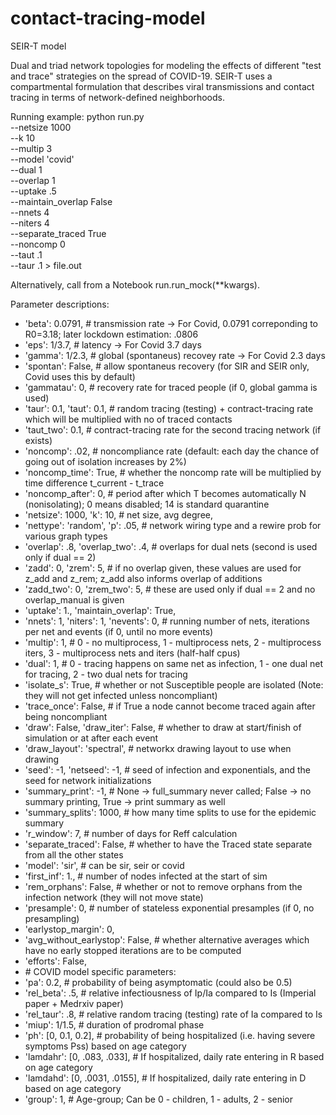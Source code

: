 # contact-tracing-model

SEIR-T model

Dual and triad network topologies for modeling the effects of different "test and trace" strategies on the spread of COVID-19.
SEIR-T uses a compartmental formulation that describes viral transmissions and contact tracing in terms of network-defined neighborhoods.

Running example:
    python run.py \
    --netsize 1000 \
    --k 10 \
    --multip 3 \
    --model 'covid' \
    --dual 1 \
    --overlap 1 \
    --uptake .5 \
    --maintain_overlap False \
    --nnets 4 \
    --niters 4 \
    --separate_traced True \
    --noncomp 0 \
    --taut .1 \
    --taur .1 > file.out

Alternatively, call from a Notebook run.run_mock(**kwargs).

Parameter descriptions:
<ul>
<li>'beta': 0.0791, # transmission rate -> For Covid, 0.0791 correponding to R0=3.18; later lockdown estimation: .0806</li>
<li>    'eps': 1/3.7, # latency -> For Covid 3.7 days</li>
<li>    'gamma': 1/2.3, # global (spontaneus) recovey rate -> For Covid 2.3 days</li>
<li>    'spontan': False, # allow spontaneus recovery (for SIR and SEIR only, Covid uses this by default)</li>
<li>    'gammatau': 0, # recovery rate for traced people (if 0, global gamma is used)</li>
<li>    'taur': 0.1, 'taut': 0.1, # random tracing (testing) + contract-tracing rate which will be multiplied with no of traced contacts</li>
<li>    'taut_two': 0.1, # contract-tracing rate for the second tracing network (if exists)</li>
<li>    'noncomp': .02, # noncompliance rate (default: each day the chance of going out of isolation increases by 2%)</li>
<li>    'noncomp_time': True, # whether the noncomp rate will be multiplied by time difference t_current - t_trace</li>
<li>    'noncomp_after': 0, # period after which T becomes automatically N (nonisolating); 0 means disabled; 14 is standard quarantine</li>
<li>    'netsize': 1000, 'k': 10, # net size, avg degree, </li>
<li>    'nettype': 'random', 'p': .05, # network wiring type and a rewire prob for various graph types</li>
<li>    'overlap': .8, 'overlap_two': .4, # overlaps for dual nets (second is used only if dual == 2)</li>
<li>    'zadd': 0, 'zrem': 5, # if no overlap given, these values are used for z_add and z_rem; z_add also informs overlap of additions</li>
<li>    'zadd_two': 0, 'zrem_two': 5, # these are used only if dual == 2 and no overlap_manual is given</li>
<li>    'uptake': 1., 'maintain_overlap': True, </li>
<li>    'nnets': 1, 'niters': 1, 'nevents': 0, # running number of nets, iterations per net and events (if 0, until no more events)</li>
<li>    'multip': 1, # 0 - no multiprocess, 1 - multiprocess nets, 2 - multiprocess iters, 3 - multiprocess nets and iters (half-half cpus)</li>
<li>    'dual': 1, # 0 - tracing happens on same net as infection, 1 - one dual net for tracing, 2 - two dual nets for tracing</li>
<li>    'isolate_s': True, # whether or not Susceptible people are isolated (Note: they will not get infected unless noncompliant)</li>
<li>    'trace_once': False, # if True a node cannot become traced again after being noncompliant</li>
<li>    'draw': False, 'draw_iter': False, # whether to draw at start/finish of simulation or at after each event</li>
<li>    'draw_layout': 'spectral', # networkx drawing layout to use when drawing</li>
<li>    'seed': -1, 'netseed': -1, # seed of infection and exponentials, and the seed for network initializations</li>
<li>    'summary_print': -1, # None -> full_summary never called; False -> no summary printing, True -> print summary as well</li>
<li>    'summary_splits': 1000, # how many time splits to use for the epidemic summary</li>
<li>    'r_window': 7, # number of days for Reff calculation</li>
<li>    'separate_traced': False, # whether to have the Traced state separate from all the other states</li>
<li>    'model': 'sir', # can be sir, seir or covid</li>
<li>    'first_inf': 1., # number of nodes infected at the start of sim</li>
<li>    'rem_orphans': False, # whether or not to remove orphans from the infection network (they will not move state)</li>
<li>    'presample': 0, # number of stateless exponential presamples (if 0, no presampling)</li>
<li>    'earlystop_margin': 0,</li>
<li>    'avg_without_earlystop': False, # whether alternative averages which have no early stopped iterations are to be computed</li>
<li>    'efforts': False,</li>
<li>    # COVID model specific parameters:</li>
<li>    'pa': 0.2, # probability of being asymptomatic (could also be 0.5)</li>
<li>    'rel_beta': .5, # relative infectiousness of Ip/Ia compared to Is (Imperial paper + Medrxiv paper)</li>
<li>    'rel_taur': .8, # relative random tracing (testing) rate of Ia compared to Is </li>
<li>    'miup': 1/1.5, # duration of prodromal phase</li>
<li>    'ph': [0, 0.1, 0.2], # probability of being hospitalized (i.e. having severe symptoms Pss) based on age category </li>
<li>    'lamdahr': [0, .083, .033], # If hospitalized, daily rate entering in R based on age category</li>
<li>    'lamdahd': [0, .0031, .0155], # If hospitalized, daily rate entering in D based on age category</li>
<li>    'group': 1, # Age-group; Can be 0 - children, 1 - adults, 2 - senior</li>
</ul>
